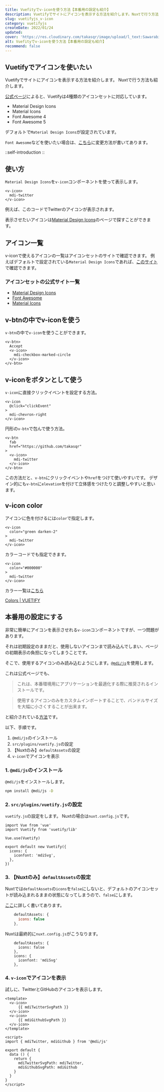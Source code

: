 ```yaml
---
title: Vuefityでv-iconを使う方法【本番用の設定も紹介】
description: Vuetifyでサイトにアイコンを表示する方法を紹介します。Nuxtで行う方法も紹介します。公式ページによると、Vuetifyは4種類のアイコンセットに対応しています。v-iconコンポーネントを使って表示します。
slug: vuetifyjs_v-icon
category: vuetifyjs
createDate: 2022/01/24
updated: 
cover: 'https://res.cloudinary.com/takasqr/image/upload/l_text:Sawarabi%20Gothic_100_bold:Vuefity.jsでv-iconを使う,co_rgb:fff,w_620,c_fit/v1712091289/ogp_image_zorhlz.png'
alt: Vuefityでv-iconを使う方法【本番用の設定も紹介】
recommend: false
---
```

## Vuetifyでアイコンを使いたい



Vuetifyでサイトにアイコンを表示する方法を紹介します。
Nuxtで行う方法も紹介します。

[公式ページ](https://vuetifyjs.com/ja/features/icon-fonts/#install-font-awesome-5-icons)によると、Vuetifyは4種類のアイコンセットに対応しています。

* Material Design Icons
* Material Icons
* Font Awesome 4
* Font Awesome 5

デフォルトで`Material Design Icons`が設定されています。

`Font Awesome`などを使いたい場合は、[こちら](https://vuetifyjs.com/ja/features/icon-fonts/#install-font-awesome-5-icons)に変更方法が書いてあります。

::self-introduction
::

## 使い方

`Material Design Icons`を`v-icon`コンポーネントを使って表示します。

```vue
<v-icon>
  mdi-twitter
</v-icon>
```

例えば、このコードでTwitterのアイコンが表示されます。

表示させたいアイコンは[Material Design Icons](https://materialdesignicons.com/)のページで探すことができます。

## アイコン一覧
v-iconで使えるアイコンの一覧はアイコンセットのサイトで確認できます。
例えばデフォルトで設定されている`Material Design Icons`であれば、[このサイト](https://materialdesignicons.com/)で確認できます。

### アイコンセットの公式サイト一覧
* [Material Design Icons](https://materialdesignicons.com/)
* [Font Awesome](https://fontawesome.com/icons/)
* [Material Icons](https://fonts.google.com/icons?selected=Material+Icons)

## v-btnの中でv-iconを使う
`v-btn`の中で`v-icon`を使うことができます。

```vue
<v-btn>
  Accept
  <v-icon>
    mdi-checkbox-marked-circle
  </v-icon>
</v-btn>
```

## v-iconをボタンとして使う
`v-icon`に直接クリックイベントを設定する方法。
```vue
<v-icon
  @click="clickEvent"
>
  mdi-chevron-right
</v-icon>
```


円形の`v-btn`で包んで使う方法。

```vue
<v-btn
  fab
  href="https://github.com/takasqr"
>
  <v-icon>
    mdi-twitter
  </v-icon>
</v-btn>
```

この方法だと、`v-btn`にクリックイベントや`href`をつけて使いやすいです。
デザイン的にも`v-btn`に`elevation`を付けて立体感をつけたりと調整しやすいと思います。

## v-icon color
アイコンに色を付けるには`color`で指定します。

```vue
<v-icon
  color="green darken-2"
>
  mdi-twitter
</v-icon>
```

カラーコードでも指定できます。
```vue
<v-icon
  color="#000000"
>
  mdi-twitter
</v-icon>
```

カラー一覧は[こちら](https://vuetifyjs.com/ja/styles/colors/)

[Colors | VUETIFY](https://vuetifyjs.com/ja/styles/colors/)

## 本番用の設定にする
非常に簡単にアイコンを表示させれる`v-icon`コンポーネントですが、一つ問題があります。

それは初期設定のままだと、使用しないアイコンまで読み込んでしまい、ページの初期表示の負担になってしまうことです。

そこで、使用するアイコンのみ読み込むようにします。[`@mdi/js`](https://www.npmjs.com/package/@mdi/js)を使用します。

これは公式ページでも、

> これは、本番環境用にアプリケーションを最適化する際に推奨されるインストールです。

> 使用するアイコンのみをカスタムインポートすることで、バンドルサイズを大幅に小さくすることが出来ます。

と紹介されている[方法](https://vuetifyjs.com/ja/features/icon-fonts/#material-design-icons-js-svg)です。


以下、手順です。

1. `@mdi/js`のインストール
1. `src/plugins/vuetify.js`の設定
1. 【Nuxtのみ】`defaultAssets`の設定
1. `v-icon`でアイコンを表示

### 1. `@mdi/js`のインストール

`@mdi/js`をインストールします。

```bash
npm install @mdi/js -D
```

### 2. `src/plugins/vuetify.js`の設定

`vuetify.js`の設定をします。
Nuxtの場合は`nuxt.config.js`です。

```js[src/plugins/vuetify.js]
import Vue from 'vue'
import Vuetify from 'vuetify/lib'

Vue.use(Vuetify)

export default new Vuetify({
  icons: {
    iconfont: 'mdiSvg',
  },
})

```

### 3. 【Nuxtのみ】`defaultAssets`の設定

Nuxtでは`defaultAssets`の`icons`を`false`にしないと、デフォルトのアイコンセットが読み込まれるままの状態になってしまうので、`false`にします。

[ここ](https://github.com/nuxt-community/vuetify-module#defaultassets)に詳しく書いてあります。

```js
    defaultAssets: {
      icons: false
    },
```

Nuxtは最終的に`nuxt.config.js`がこうなります。

```js[nuxt.config.js]
    defaultAssets: {
      icons: false
    },
    icons: {
      iconfont: 'mdiSvg'
    },
```

### 4. `v-icon`でアイコンを表示
試しに、TwitterとGitHubのアイコンを表示します。


```vue
<template>
  <v-icon>
      {{ mdiTwitterSvgPath }}
  </v-icon>
  <v-icon>
      {{ mdiGithubSvgPath }}
  </v-icon>
</template>

<script>
import { mdiTwitter, mdiGithub } from '@mdi/js'

export default {
  data () {
    return {
      mdiTwitterSvgPath: mdiTwitter,
      mdiGithubSvgPath: mdiGithub
    }
  }
}
</script>

```